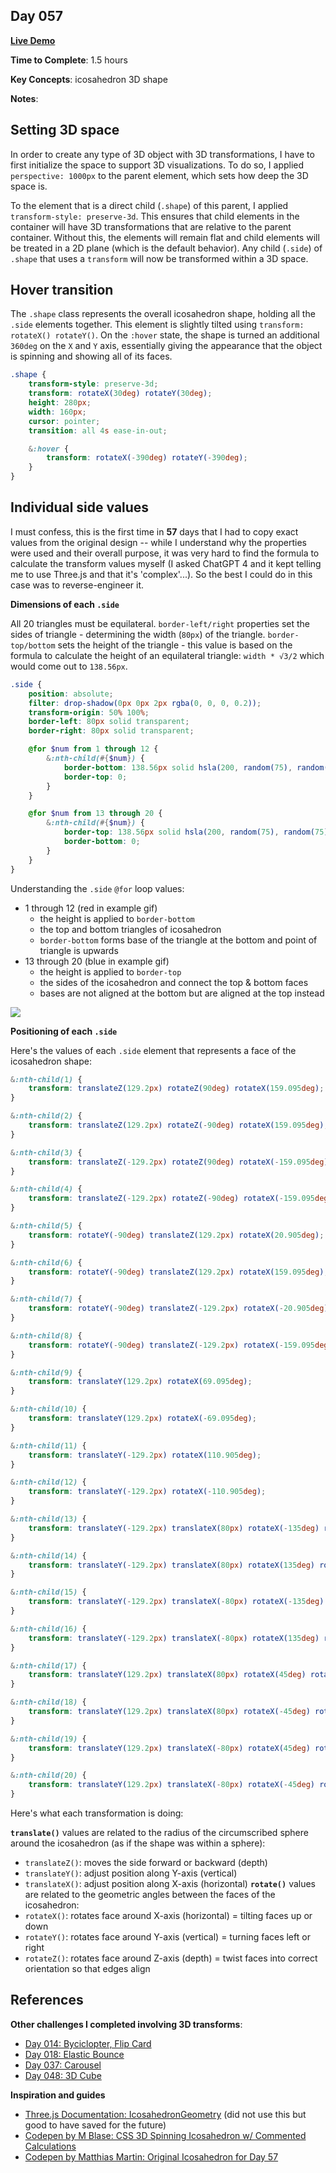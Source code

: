 ## Day 057

**<a href="https://css100.aniqa.dev#day-057">Live Demo</a>**

**Time to Complete**: 1.5 hours

**Key Concepts**: icosahedron 3D shape

**Notes**:

## Setting 3D space

In order to create any type of 3D object with 3D transformations, I have to first initialize the space to support 3D visualizations. To do so, I applied `perspective: 1000px` to the parent element, which sets how deep the 3D space is.

To the element that is a direct child (`.shape`) of this parent, I applied `transform-style: preserve-3d`. This ensures that child elements in the container will have 3D transformations that are relative to the parent container. Without this, the elements will remain flat and child elements will be treated in a 2D plane (which is the default behavior). Any child (`.side`) of `.shape` that uses a `transform` will now be transformed within a 3D space.

## Hover transition

The `.shape` class represents the overall icosahedron shape, holding all the `.side` elements together. This element is slightly tilted using `transform: rotateX() rotateY()`. On the `:hover` state, the shape is turned an additional `360deg` on the `X` and `Y` axis, essentially giving the appearance that the object is spinning and showing all of its faces.

```scss
.shape {
	transform-style: preserve-3d;
	transform: rotateX(30deg) rotateY(30deg);
	height: 280px;
	width: 160px;
	cursor: pointer;
	transition: all 4s ease-in-out;

	&:hover {
		transform: rotateX(-390deg) rotateY(-390deg);
	}
}
```

## Individual side values

I must confess, this is the first time in **57** days that I had to copy exact values from the original design -- while I understand why the properties were used and their overall purpose, it was very hard to find the formula to calculate the transform values myself (I asked ChatGPT 4 and it kept telling me to use Three.js and that it's 'complex'...). So the best I could do in this case was to reverse-engineer it.

**Dimensions of each `.side`**

All 20 triangles must be equilateral. `border-left/right` properties set the sides of triangle - determining the width (`80px`) of the triangle. `border-top/bottom` sets the height of the triangle - this value is based on the formula to calculate the height of an equilateral triangle: `width * √3/2` which would come out to `138.56px`.

```scss
.side {
	position: absolute;
	filter: drop-shadow(0px 0px 2px rgba(0, 0, 0, 0.2));
	transform-origin: 50% 100%;
	border-left: 80px solid transparent;
	border-right: 80px solid transparent;

	@for $num from 1 through 12 {
		&:nth-child(#{$num}) {
			border-bottom: 138.56px solid hsla(200, random(75), random(75), 0.75);
			border-top: 0;
		}
	}

	@for $num from 13 through 20 {
		&:nth-child(#{$num}) {
			border-top: 138.56px solid hsla(200, random(75), random(75), 0.75);
			border-bottom: 0;
		}
	}
}
```

Understanding the `.side` `@for` loop values:

- 1 through 12 (red in example gif)
  - the height is applied to `border-bottom`
  - the top and bottom triangles of icosahedron
  - `border-bottom` forms base of the triangle at the bottom and point of triangle is upwards
- 13 through 20 (blue in example gif)
  - the height is applied to `border-top`
  - the sides of the icosahedron and connect the top & bottom faces
  - bases are not aligned at the bottom but are aligned at the top instead

<img src="/entries/057/images/icosahedron-sides.gif"/>

**Positioning of each `.side`**

Here's the values of each `.side` element that represents a face of the icosahedron shape:

```scss
&:nth-child(1) {
	transform: translateZ(129.2px) rotateZ(90deg) rotateX(159.095deg);
}

&:nth-child(2) {
	transform: translateZ(129.2px) rotateZ(-90deg) rotateX(159.095deg);
}

&:nth-child(3) {
	transform: translateZ(-129.2px) rotateZ(90deg) rotateX(-159.095deg);
}

&:nth-child(4) {
	transform: translateZ(-129.2px) rotateZ(-90deg) rotateX(-159.095deg);
}

&:nth-child(5) {
	transform: rotateY(-90deg) translateZ(129.2px) rotateX(20.905deg);
}

&:nth-child(6) {
	transform: rotateY(-90deg) translateZ(129.2px) rotateX(159.095deg);
}

&:nth-child(7) {
	transform: rotateY(-90deg) translateZ(-129.2px) rotateX(-20.905deg);
}

&:nth-child(8) {
	transform: rotateY(-90deg) translateZ(-129.2px) rotateX(-159.095deg);
}

&:nth-child(9) {
	transform: translateY(129.2px) rotateX(69.095deg);
}

&:nth-child(10) {
	transform: translateY(129.2px) rotateX(-69.095deg);
}

&:nth-child(11) {
	transform: translateY(-129.2px) rotateX(110.905deg);
}

&:nth-child(12) {
	transform: translateY(-129.2px) rotateX(-110.905deg);
}

&:nth-child(13) {
	transform: translateY(-129.2px) translateX(80px) rotateX(-135deg) rotateY(-35.264deg) rotateZ(-8deg);
}

&:nth-child(14) {
	transform: translateY(-129.2px) translateX(80px) rotateX(135deg) rotateY(35.264deg) rotateZ(-8deg);
}

&:nth-child(15) {
	transform: translateY(-129.2px) translateX(-80px) rotateX(-135deg) rotateY(35.264deg) rotateZ(8deg);
}

&:nth-child(16) {
	transform: translateY(-129.2px) translateX(-80px) rotateX(135deg) rotateY(-35.264deg) rotateZ(8deg);
}

&:nth-child(17) {
	transform: translateY(129.2px) translateX(80px) rotateX(45deg) rotateY(-35.264deg) rotateZ(-8deg);
}

&:nth-child(18) {
	transform: translateY(129.2px) translateX(80px) rotateX(-45deg) rotateY(35.264deg) rotateZ(-8deg);
}

&:nth-child(19) {
	transform: translateY(129.2px) translateX(-80px) rotateX(45deg) rotateY(35.264deg) rotateZ(8deg);
}

&:nth-child(20) {
	transform: translateY(129.2px) translateX(-80px) rotateX(-45deg) rotateY(-35.264deg) rotateZ(8deg);
}
```

Here's what each transformation is doing:

**`translate()`** values are related to the radius of the circumscribed sphere around the icosahedron (as if the shape was within a sphere):

- `translateZ()`: moves the side forward or backward (depth)
- `translateY()`: adjust position along Y-axis (vertical)
- `translateX()`: adjust position along X-axis (horizontal)
  **`rotate()`** values are related to the geometric angles between the faces of the icosahedron:
- `rotateX()`: rotates face around X-axis (horizontal) = tilting faces up or down
- `rotateY()`: rotates face around Y-axis (vertical) = turning faces left or right
- `rotateZ()`: rotates face around Z-axis (depth) = twist faces into correct orientation so that edges align

## References

**Other challenges I completed involving 3D transforms**:

- <a href="https://github.com/aniqatc/css-100/tree/main/entries/014">Day 014: Byciclopter, Flip Card</a>
- <a href="https://github.com/aniqatc/css-100/tree/main/entries/018">Day 018: Elastic Bounce</a>
- <a href="https://github.com/aniqatc/css-100/tree/main/entries/037">Day 037: Carousel</a>
- <a href="https://github.com/aniqatc/css-100/tree/main/entries/048">Day 048: 3D Cube</a>

**Inspiration and guides**

- <a href="https://threejs.org/docs/#api/en/geometries/IcosahedronGeometry">Three.js Documentation: IcosahedronGeometry</a> (did not use this but good to have saved for the future)
- <a href="https://codepen.io/mblase75/pen/BjBmzE">Codepen by M Blase: CSS 3D Spinning Icosahedron w/ Commented Calculations</a>
- <a href="https://codepen.io/roydigerhund/pen/QNqZWp">Codepen by Matthias Martin: Original Icosahedron for Day 57</a>
